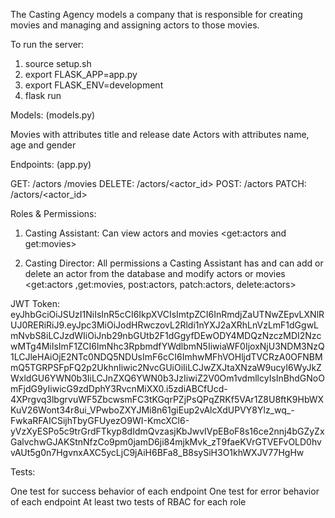 The Casting Agency models a company that is responsible for creating movies and managing and assigning actors to those movies.

To run the server:
1. source setup.sh
2. export FLASK_APP=app.py
3. export FLASK_ENV=development
4. flask run

Models: (models.py)

Movies with attributes title and release date
Actors with attributes name, age and gender

Endpoints: (app.py)

GET:     /actors
         /movies
DELETE:  /actors/<actor_id>
POST:    /actors 
PATCH:   /actors/<actor_id>

Roles & Permissions:

1. Casting Assistant: Can view actors and movies <get:actors and get:movies>

2. Casting Director: All permissions a Casting Assistant has and can add or delete an actor from the database and modify actors or movies <get:actors ,get:movies, post:actors, patch:actors, delete:actors>

JWT Token: eyJhbGciOiJSUzI1NiIsInR5cCI6IkpXVCIsImtpZCI6InRmdjZaUTNwZEpvLXNlRUJ0RERiRiJ9.eyJpc3MiOiJodHRwczovL2Rldi1nYXJ2aXRhLnVzLmF1dGgwLmNvbS8iLCJzdWIiOiJnb29nbGUtb2F1dGgyfDEwODY4MDQzNzczMDI2NzcwMTg4MiIsImF1ZCI6ImNhc3RpbmdfYWdlbmN5IiwiaWF0IjoxNjU3NDM3NzQ1LCJleHAiOjE2NTc0NDQ5NDUsImF6cCI6ImhwMFhVOHljdTVCRzA0OFNBMmQ5TGRPSFpFQ2p2UkhnIiwic2NvcGUiOiIiLCJwZXJtaXNzaW9ucyI6WyJkZWxldGU6YWN0b3IiLCJnZXQ6YWN0b3JzIiwiZ2V0Om1vdmllcyIsInBhdGNoOmFjdG9yIiwicG9zdDphY3RvcnMiXX0.i5zdiABCfUcd-4XPrgvq3lbgrvuWF5ZbcwsmFC3tKGqrPZjPsQPqZRKf5VAr1Z8U8ftK9HbWXKuV26Wont34r8ui_VPwboZXYJMi8n61giEup2vAlcXdUPVY8Ylz_wq_-FwkaRFAICSijhTbyGFUyezO9WI-KmcXCl6-yVzXyESPo5c9trGrdFTkyp8dIdmQvzasjKbJwvIVpEBoF8s16ce2nnj4bGZyZxGalvchwGJAKStnNfzCo9pm0jamD6ji84mjkMvk_zT9faeKVrGTVEFvOLD0hvvAUt5g0n7HgvnxAXC5ycLjC9jAiH6BFa8_B8sySiH3O1khWXJV77HgHw


Tests:

One test for success behavior of each endpoint
One test for error behavior of each endpoint
At least two tests of RBAC for each role
